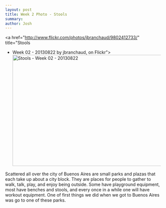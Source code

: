 ```yaml
---
layout: post
title: Week 2 Photo - Stools
summary:
author: Josh
---
```


<a href="http://www.flickr.com/photos/jbranchaud/9802412733/" title="Stools
- Week 02 - 20130822 by jbranchaud, on Flickr"><img
  src="http://farm8.staticflickr.com/7421/9802412733_e7ba7d8a22_z.jpg"
  width="640" height="360" alt="Stools - Week 02 - 20130822"></a>

Scattered all over the city of Buenos Aires are small parks and plazas that
each take up about a city block. They are places for people to gather to
walk, talk, play, and enjoy being outside. Some have playground equipment,
most have benches and stools, and every once in a while one will have
workout equipment. One of first things we did when we got to Buenos Aires
was go to one of these parks.
